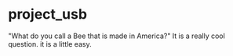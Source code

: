 # project_usb
"What do you call a Bee that is made in America?"
It is a really cool question.
it is a little easy.